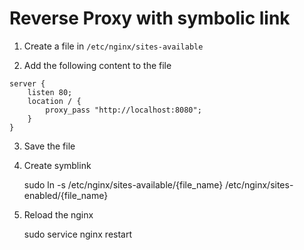 # Reverse Proxy with symbolic link

1. Create a file in `/etc/nginx/sites-available`

2. Add the following content to the file

```
server {
	listen 80;
	location / {
		proxy_pass "http://localhost:8080";
	}
}
```

3. Save the file

4. Create symblink

	sudo ln -s /etc/nginx/sites-available/{file_name} /etc/nginx/sites-enabled/{file_name}
	
5. Reload the nginx

	sudo service nginx restart
	